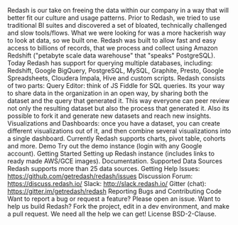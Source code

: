 Redash is our take on freeing the data within our company in a way that will better fit our culture and usage patterns. Prior to Redash, we tried to use traditional BI suites and discovered a set of bloated, technically challenged and slow tools/flows. What we were looking for was a more hackerish way to look at data, so we built one. Redash was built to allow fast and easy access to billions of records, that we process and collect using Amazon Redshift ("petabyte scale data warehouse" that "speaks" PostgreSQL). Today Redash has support for querying multiple databases, including: Redshift, Google BigQuery, PostgreSQL, MySQL, Graphite, Presto, Google Spreadsheets, Cloudera Impala, Hive and custom scripts. Redash consists of two parts: Query Editor: think of JS Fiddle for SQL queries. Its your way to share data in the organization in an open way, by sharing both the dataset and the query that generated it. This way everyone can peer review not only the resulting dataset but also the process that generated it. Also its possible to fork it and generate new datasets and reach new insights. Visualizations and Dashboards: once you have a dataset, you can create different visualizations out of it, and then combine several visualizations into a single dashboard. Currently Redash supports charts, pivot table, cohorts and more. Demo Try out the demo instance (login with any Google account). Getting Started Setting up Redash instance (includes links to ready made AWS/GCE images). Documentation. Supported Data Sources Redash supports more than 25 data sources. Getting Help Issues: https://github.com/getredash/redash/issues Discussion Forum: https://discuss.redash.io/ Slack: http://slack.redash.io/ Gitter (chat): https://gitter.im/getredash/redash Reporting Bugs and Contributing Code Want to report a bug or request a feature? Please open an issue. Want to help us build Redash? Fork the project, edit in a dev environment, and make a pull request. We need all the help we can get! License BSD-2-Clause.